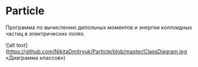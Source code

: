 # Particle
Программа по вычислению дипольных моментов и энергии коллоидных частиц в электрических полях.

![alt text](https://github.com/NikitaDmitryuk/Particle/blob/master/ClassDiagram.jpg «Диаграмма классов»)
